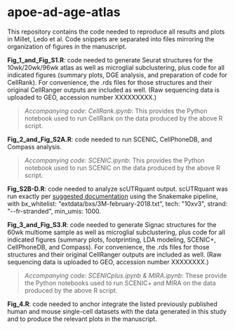 # apoe-ad-age-atlas
This repository contains the code needed to reproduce all results and plots in Millet, Ledo et al. Code snippets are separated into files mirroring the organization of figures in the manuscript.

**Fig_1_and_Fig_S1.R**: code needed to generate Seurat structures for the 10wk/20wk/96wk atlas as well as microglial subclustering, plus code for all indicated figures (summary plots, DGE analysis, and preparation of code for CellRank). For convenience, the .rds files for those structures and their original CellRanger outputs are included as well. (Raw sequencing data is uploaded to GEO, accession number XXXXXXXXX.)

> *Accompanying code: CellRank.ipynb*: This provides the Python notebook used to run CellRank on the data produced by the above R script.

**Fig_2_and_Fig_S2A.R**: code needed to run SCENIC, CellPhoneDB, and Compass analysis.

> *Accompanying code: SCENIC.ipynb*: This provides the Python notebook used to run SCENIC on the data produced by the above R script.

**Fig_S2B-D.R**: code needed to analyze scUTRquant output. scUTRquant was run exactly per [suggested documentation](https://github.com/Mayrlab/scUTRquant) using the Snakemake pipeline, with bx_whitelist: "extdata/bxs/3M-february-2018.txt", tech: "10xv3", strand: "--fr-stranded", min_umis: 1000.


**Fig_3_and_Fig_S3.R**: code needed to generate Signac structures for the 60wk multiome sample as well as microglial subclustering, plus code for all indicated figures (summary plots, footprinting, LDA modeling, SCENIC+, CellPhoneDB, and Compass). For convenience, the .rds files for those structures and their original CellRanger outputs are included as well. (Raw sequencing data is uploaded to GEO, accession number XXXXXXXX.)

> *Accompanying code: SCENICplus.ipynb & MIRA.ipynb*: These provide the Python notebooks used to run SCENIC+ and MIRA on the data produced by the above R script.

**Fig_4.R**: code needed to anchor integrate the listed previously published human and mouse single-cell datasets with the data generated in this study and to produce the relevant plots in the manuscript. 
